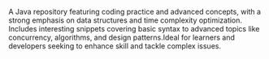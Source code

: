 A Java repository featuring coding practice and advanced concepts, 
with a strong emphasis on data structures and time complexity optimization. 
Includes interesting snippets covering basic syntax to advanced topics 
like concurrency, algorithms, and design patterns.Ideal for learners 
and developers seeking to enhance skill and tackle complex issues.
